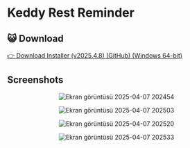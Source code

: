 # Keddy Rest Reminder

## 😺 Download

<a href="https://github.com/LordOfTheNight62/Keddy-Rest-Reminder/releases/download/v2025.4.8/Keddy.Rest.Reminder.Installer.zip" height="30">

👉 Download Installer (v2025.4.8) (GitHub) (Windows 64-bit)

</a>

## Screenshots

<div align="center">
  
![Ekran görüntüsü 2025-04-07 202454](https://github.com/user-attachments/assets/cb8bb8c1-c9aa-4cd4-85b9-84d83fdeec96)

![Ekran görüntüsü 2025-04-07 202503](https://github.com/user-attachments/assets/2b4845ee-4074-444d-a861-de2724a27a83)

![Ekran görüntüsü 2025-04-07 202520](https://github.com/user-attachments/assets/a3c6989e-b42e-45ec-ae6e-f3a0b28fa7e8)

![Ekran görüntüsü 2025-04-07 202533](https://github.com/user-attachments/assets/368b520e-06ba-45eb-9712-2e0c5a735475)

</div>

